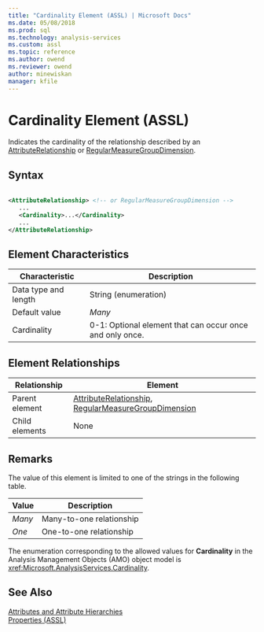 ```yaml
---
title: "Cardinality Element (ASSL) | Microsoft Docs"
ms.date: 05/08/2018
ms.prod: sql
ms.technology: analysis-services
ms.custom: assl
ms.topic: reference
ms.author: owend
ms.reviewer: owend
author: minewiskan
manager: kfile
---
```

# Cardinality Element (ASSL)

  Indicates the cardinality of the relationship described by an [AttributeRelationship](objects/attributerelationship-element-assl.md) or [RegularMeasureGroupDimension](data-type/regularmeasuregroupdimension-data-type-assl.md).  
  
## Syntax  
  
```xml  
  
<AttributeRelationship> <!-- or RegularMeasureGroupDimension -->  
   ...  
   <Cardinality>...</Cardinality>  
   ...  
</AttributeRelationship>  
```  
  
## Element Characteristics  
  
|Characteristic|Description|  
|--------------------|-----------------|  
|Data type and length|String (enumeration)|  
|Default value|*Many*|  
|Cardinality|0-1: Optional element that can occur once and only once.|  
  
## Element Relationships  
  
|Relationship|Element|  
|------------------|-------------|  
|Parent element|[AttributeRelationship](objects/attributerelationship-element-assl.md), [RegularMeasureGroupDimension](data-type/regularmeasuregroupdimension-data-type-assl.md)|  
|Child elements|None|  
  
## Remarks  
 The value of this element is limited to one of the strings in the following table.  
  
|Value|Description|  
|-----------|-----------------|  
|*Many*|Many-to-one relationship|  
|*One*|One-to-one relationship|  
  
 The enumeration corresponding to the allowed values for **Cardinality** in the Analysis Management Objects (AMO) object model is <xref:Microsoft.AnalysisServices.Cardinality>.  
  
## See Also  
 [Attributes and Attribute Hierarchies](../../../analysis-services/multidimensional-models-olap-logical-dimension-objects/attributes-and-attribute-hierarchies.md)   
 [Properties &#40;ASSL&#41;](properties/properties-assl.md)  
  
  
